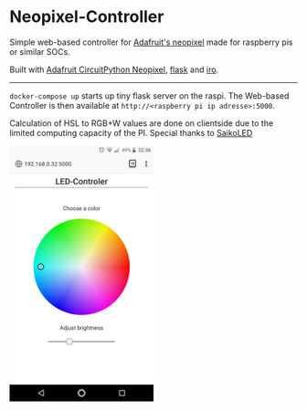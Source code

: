 Neopixel-Controller
==================

Simple web-based controller for [Adafruit's neopixel](https://www.adafruit.com/category/168) made for raspberry pis or similar SOCs.

Built with [Adafruit CircuitPython Neopixel](https://github.com/adafruit/Adafruit_CircuitPython_NeoPixel), [flask](https://github.com/pallets/flask) and [iro](iro.js.org/).



-------------------
`docker-compose up` starts up tiny flask server on the raspi. The Web-based Controller is then available at `http://<raspberry pi ip adresse>:5000`.

Calculation of HSL to RGB+W values are done on clientside due to the limited computing capacity of the PI. Special thanks to [SaikoLED](https://blog.saikoled.com/post/44677718712/how-to-convert-from-hsi-to-rgb-white)


<img src="https://raw.githubusercontent.com/sebdei/Neopixel-Web-Controller/master/screenshot.png" width="50%">